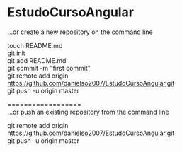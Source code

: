 EstudoCursoAngular
==================

…or create a new repository on the command line


touch README.md <br/>
git init <br/>
git add README.md <br/>
git commit -m "first commit" <br/>
git remote add origin https://github.com/danielso2007/EstudoCursoAngular.git <br/>
git push -u origin master <br/>

==================
<br/>
…or push an existing repository from the command line <br/>


git remote add origin https://github.com/danielso2007/EstudoCursoAngular.git <br/>
git push -u origin master <br/>